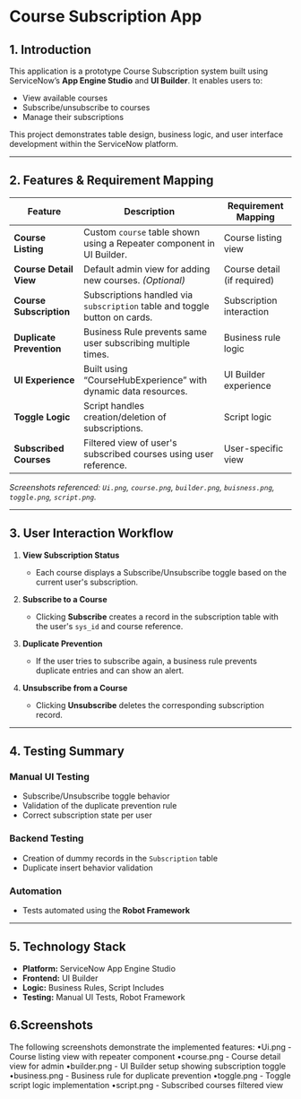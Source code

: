 # Course Subscription App

## 1. Introduction

This application is a prototype Course Subscription system built using ServiceNow’s **App Engine Studio** and **UI Builder**. It enables users to:

- View available courses
- Subscribe/unsubscribe to courses
- Manage their subscriptions

This project demonstrates table design, business logic, and user interface development within the ServiceNow platform.

---

## 2. Features & Requirement Mapping

| Feature                  | Description                                                                 | Requirement Mapping            |
|--------------------------|-----------------------------------------------------------------------------|--------------------------------|
| **Course Listing**       | Custom `course` table shown using a Repeater component in UI Builder.       | Course listing view            |
| **Course Detail View**   | Default admin view for adding new courses. *(Optional)*                     | Course detail (if required)    |
| **Course Subscription**  | Subscriptions handled via `subscription` table and toggle button on cards.  | Subscription interaction       |
| **Duplicate Prevention** | Business Rule prevents same user subscribing multiple times.                | Business rule logic            |
| **UI Experience**        | Built using “CourseHubExperience” with dynamic data resources.               | UI Builder experience          |
| **Toggle Logic**         | Script handles creation/deletion of subscriptions.                          | Script logic                   |
| **Subscribed Courses**   | Filtered view of user's subscribed courses using user reference.            | User-specific view             |

*Screenshots referenced: `Ui.png`, `course.png`, `builder.png`, `buisness.png`, `toggle.png`, `script.png`.*

---

## 3. User Interaction Workflow

1. **View Subscription Status**
   - Each course displays a Subscribe/Unsubscribe toggle based on the current user's subscription.

2. **Subscribe to a Course**
   - Clicking **Subscribe** creates a record in the subscription table with the user's `sys_id` and course reference.

3. **Duplicate Prevention**
   - If the user tries to subscribe again, a business rule prevents duplicate entries and can show an alert.

4. **Unsubscribe from a Course**
   - Clicking **Unsubscribe** deletes the corresponding subscription record.

---

## 4. Testing Summary

### Manual UI Testing
- Subscribe/Unsubscribe toggle behavior
- Validation of the duplicate prevention rule
- Correct subscription state per user

### Backend Testing
- Creation of dummy records in the `Subscription` table
- Duplicate insert behavior validation

### Automation
- Tests automated using the **Robot Framework**

---

## 5. Technology Stack

- **Platform:** ServiceNow App Engine Studio
- **Frontend:** UI Builder
- **Logic:** Business Rules, Script Includes
- **Testing:** Manual UI Tests, Robot Framework

## 6.Screenshots
The following screenshots demonstrate the implemented features:
  •Ui.png - Course listing view with repeater component
  •course.png - Course detail view for admin
  •builder.png - UI Builder setup showing subscription toggle
  •business.png - Business rule for duplicate prevention
  •toggle.png - Toggle script logic implementation
  •script.png - Subscribed courses filtered view

